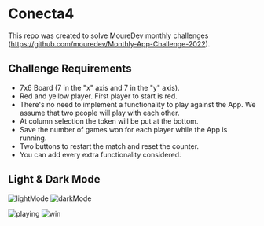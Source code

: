 # Conecta4

This repo was created to solve MoureDev monthly challenges (https://github.com/mouredev/Monthly-App-Challenge-2022).

## Challenge Requirements

- 7x6 Board (7 in the "x" axis and 7 in the "y" axis).
- Red and yellow player. First player to start is red.
- There's no need to implement a functionality to play against the App. We assume that two people will play with each other.
- At column selection the token will be put at the bottom.
- Save the number of games won for each player while the App is running.
- Two buttons to restart the match and reset the counter.
- You can add every extra functionality considered.

## Light & Dark Mode
![lightMode](https://github.com/user-attachments/assets/b6dea4d6-99c5-4448-82d9-601c612f8ec3)  ![darkMode](https://github.com/user-attachments/assets/68d134c7-21dd-4527-b9b2-147f9b5d4a21)


![playing](https://github.com/user-attachments/assets/a9770595-86b1-4038-ad3a-60264154d0f5)  ![win](https://github.com/user-attachments/assets/b7fc3a6c-e8af-4ec2-bc72-fdd87ca9cf08)
